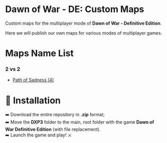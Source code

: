 # Dawn of War - DE: Custom Maps
Custom maps for the multiplayer mode of **Dawn of War - Definitive Edition**.

Here we will publish our own maps for various modes of multiplayer games.

# Maps Name List
### 2 vs 2

* [Path of Sadness (4)](https://github.com/Famous-Fox/dow-de-custom-maps/blob/0c29a16a9871795199a4c2914f36cac52fe089b2/Maps%20List/Path%20of%20Sadness%20(4).md)

# :ledger: Installation
:arrow_right: Download the entire repository in **.zip** format;<br>
:arrow_right: Move the **DXP3** folder to the main, root folder with the game **Dawn of War Definitive Edition** (with file replacement).<br>
:arrow_right: Launch the game and play! :crossed_swords: <br>
